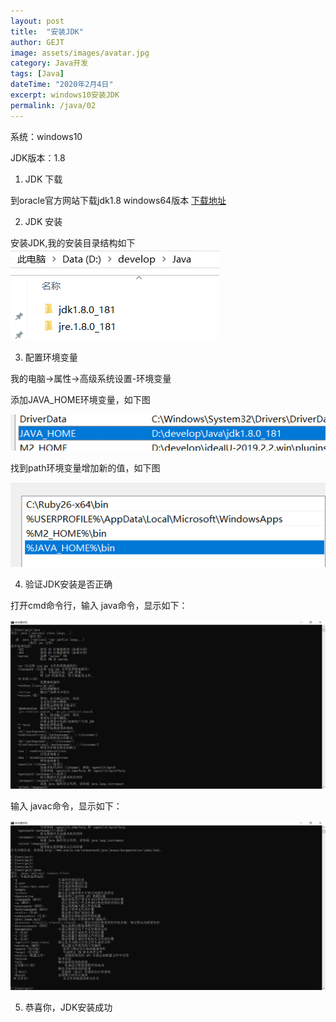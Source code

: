 ```yaml
---
layout: post
title:  "安装JDK"
author: GEJT
image: assets/images/avatar.jpg
category: Java开发
tags: [Java]
dateTime: "2020年2月4日"
excerpt: windows10安装JDK
permalink: /java/02
---
```


系统：windows10

JDK版本：1.8


1. JDK 下载

到oracle官方网站下载jdk1.8 windows64版本 [下载地址](https://www.oracle.com/technetwork/java/javase/downloads/jdk8-downloads-2133151.html)

2. JDK 安装

安装JDK,我的安装目录结构如下
![JDK目录结构](/assets/img/java/jdk-path.png)

3. 配置环境变量

我的电脑->属性->高级系统设置-环境变量

添加JAVA_HOME环境变量，如下图

![JAVA_HOME环境变量](/assets/img/java/jdk-env-java-home.png)

找到path环境变量增加新的值，如下图

![JAVA_HOME环境变量](/assets/img/java/jdk-env-path.png)

4. 验证JDK安装是否正确

打开cmd命令行，输入 java命令，显示如下：

![JAVA_HOME环境变量](/assets/img/java/jdk-cmd-java.png)

输入 javac命令，显示如下：

![JAVA_HOME环境变量](/assets/img/java/jdk-cmd-javac.png)

5. 恭喜你，JDK安装成功





